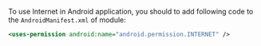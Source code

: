 To use Internet in Android application, you should to add following code to the `AndroidManifest.xml` of module:
```xml
<uses-permission android:name="android.permission.INTERNET" />
```